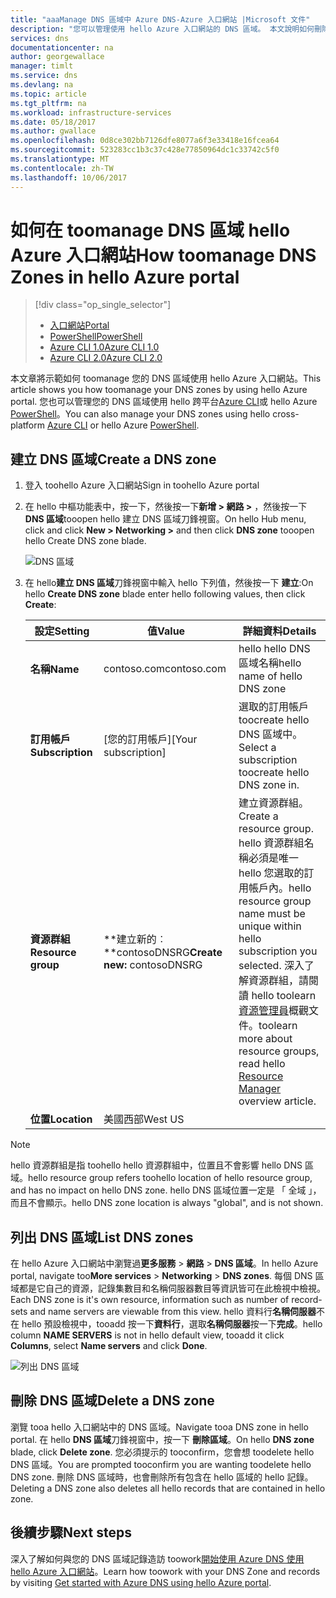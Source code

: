 ```yaml
---
title: "aaaManage DNS 區域中 Azure DNS-Azure 入口網站 |Microsoft 文件"
description: "您可以管理使用 hello Azure 入口網站的 DNS 區域。 本文說明如何刪除 tooupdate，，和 Azure DNS 上建立 DNS 區域"
services: dns
documentationcenter: na
author: georgewallace
manager: timlt
ms.service: dns
ms.devlang: na
ms.topic: article
ms.tgt_pltfrm: na
ms.workload: infrastructure-services
ms.date: 05/18/2017
ms.author: gwallace
ms.openlocfilehash: 0d8ce302bb7126dfe8077a6f3e33418e16fcea64
ms.sourcegitcommit: 523283cc1b3c37c428e77850964dc1c33742c5f0
ms.translationtype: MT
ms.contentlocale: zh-TW
ms.lasthandoff: 10/06/2017
---
```

# <a name="how-toomanage-dns-zones-in-hello-azure-portal"></a><span data-ttu-id="7c074-104">如何在 toomanage DNS 區域 hello Azure 入口網站</span><span class="sxs-lookup"><span data-stu-id="7c074-104">How toomanage DNS Zones in hello Azure portal</span></span>

> [!div class="op_single_selector"]
> * [<span data-ttu-id="7c074-105">入口網站</span><span class="sxs-lookup"><span data-stu-id="7c074-105">Portal</span></span>](dns-operations-dnszones-portal.md)
> * [<span data-ttu-id="7c074-106">PowerShell</span><span class="sxs-lookup"><span data-stu-id="7c074-106">PowerShell</span></span>](dns-operations-dnszones.md)
> * [<span data-ttu-id="7c074-107">Azure CLI 1.0</span><span class="sxs-lookup"><span data-stu-id="7c074-107">Azure CLI 1.0</span></span>](dns-operations-dnszones-cli-nodejs.md)
> * [<span data-ttu-id="7c074-108">Azure CLI 2.0</span><span class="sxs-lookup"><span data-stu-id="7c074-108">Azure CLI 2.0</span></span>](dns-operations-dnszones-cli.md)

<span data-ttu-id="7c074-109">本文章將示範如何 toomanage 您的 DNS 區域使用 hello Azure 入口網站。</span><span class="sxs-lookup"><span data-stu-id="7c074-109">This article shows you how toomanage your DNS zones by using hello Azure portal.</span></span> <span data-ttu-id="7c074-110">您也可以管理您的 DNS 區域使用 hello 跨平台[Azure CLI](dns-operations-dnszones-cli.md)或 hello Azure [PowerShell](dns-operations-dnszones.md)。</span><span class="sxs-lookup"><span data-stu-id="7c074-110">You can also manage your DNS zones using hello cross-platform [Azure CLI](dns-operations-dnszones-cli.md) or hello Azure [PowerShell](dns-operations-dnszones.md).</span></span>

## <a name="create-a-dns-zone"></a><span data-ttu-id="7c074-111">建立 DNS 區域</span><span class="sxs-lookup"><span data-stu-id="7c074-111">Create a DNS zone</span></span>

1. <span data-ttu-id="7c074-112">登入 toohello Azure 入口網站</span><span class="sxs-lookup"><span data-stu-id="7c074-112">Sign in toohello Azure portal</span></span>
2. <span data-ttu-id="7c074-113">在 hello 中樞功能表中，按一下，然後按一下**新增 > 網路 >** ，然後按一下 **DNS 區域**tooopen hello 建立 DNS 區域刀鋒視窗。</span><span class="sxs-lookup"><span data-stu-id="7c074-113">On hello Hub menu, click and click **New > Networking >** and then click **DNS zone** tooopen hello Create DNS zone blade.</span></span>

    ![DNS 區域](./media/dns-operations-dnszones-portal/openzone650.png)

4. <span data-ttu-id="7c074-115">在 hello**建立 DNS 區域**刀鋒視窗中輸入 hello 下列值，然後按一下 **建立**:</span><span class="sxs-lookup"><span data-stu-id="7c074-115">On hello **Create DNS zone** blade enter hello following values, then click **Create**:</span></span>


   | <span data-ttu-id="7c074-116">**設定**</span><span class="sxs-lookup"><span data-stu-id="7c074-116">**Setting**</span></span> | <span data-ttu-id="7c074-117">**值**</span><span class="sxs-lookup"><span data-stu-id="7c074-117">**Value**</span></span> | <span data-ttu-id="7c074-118">**詳細資料**</span><span class="sxs-lookup"><span data-stu-id="7c074-118">**Details**</span></span> |
   |---|---|---|
   |<span data-ttu-id="7c074-119">**名稱**</span><span class="sxs-lookup"><span data-stu-id="7c074-119">**Name**</span></span>|<span data-ttu-id="7c074-120">contoso.com</span><span class="sxs-lookup"><span data-stu-id="7c074-120">contoso.com</span></span>|<span data-ttu-id="7c074-121">hello hello DNS 區域名稱</span><span class="sxs-lookup"><span data-stu-id="7c074-121">hello name of hello DNS zone</span></span>|
   |<span data-ttu-id="7c074-122">**訂用帳戶**</span><span class="sxs-lookup"><span data-stu-id="7c074-122">**Subscription**</span></span>|<span data-ttu-id="7c074-123">[您的訂用帳戶]</span><span class="sxs-lookup"><span data-stu-id="7c074-123">[Your subscription]</span></span>|<span data-ttu-id="7c074-124">選取的訂用帳戶 toocreate hello DNS 區域中。</span><span class="sxs-lookup"><span data-stu-id="7c074-124">Select a subscription toocreate hello DNS zone in.</span></span>|
   |<span data-ttu-id="7c074-125">**資源群組**</span><span class="sxs-lookup"><span data-stu-id="7c074-125">**Resource group**</span></span>|<span data-ttu-id="7c074-126">**建立新的︰**contosoDNSRG</span><span class="sxs-lookup"><span data-stu-id="7c074-126">**Create new:** contosoDNSRG</span></span>|<span data-ttu-id="7c074-127">建立資源群組。</span><span class="sxs-lookup"><span data-stu-id="7c074-127">Create a resource group.</span></span> <span data-ttu-id="7c074-128">hello 資源群組名稱必須是唯一 hello 您選取的訂用帳戶內。</span><span class="sxs-lookup"><span data-stu-id="7c074-128">hello resource group name must be unique within hello subscription you selected.</span></span> <span data-ttu-id="7c074-129">深入了解資源群組，請閱讀 hello toolearn[資源管理員](../azure-resource-manager/resource-group-overview.md?toc=%2fazure%2fdns%2ftoc.json#resource-groups)概觀文件。</span><span class="sxs-lookup"><span data-stu-id="7c074-129">toolearn more about resource groups, read hello [Resource Manager](../azure-resource-manager/resource-group-overview.md?toc=%2fazure%2fdns%2ftoc.json#resource-groups) overview article.</span></span>|
   |<span data-ttu-id="7c074-130">**位置**</span><span class="sxs-lookup"><span data-stu-id="7c074-130">**Location**</span></span>|<span data-ttu-id="7c074-131">美國西部</span><span class="sxs-lookup"><span data-stu-id="7c074-131">West US</span></span>||

> [!NOTE]
> <span data-ttu-id="7c074-132">hello 資源群組是指 toohello hello 資源群組中，位置且不會影響 hello DNS 區域。</span><span class="sxs-lookup"><span data-stu-id="7c074-132">hello resource group refers toohello location of hello resource group, and has no impact on hello DNS zone.</span></span> <span data-ttu-id="7c074-133">hello DNS 區域位置一定是 「 全域 」，而且不會顯示。</span><span class="sxs-lookup"><span data-stu-id="7c074-133">hello DNS zone location is always "global", and is not shown.</span></span>

## <a name="list-dns-zones"></a><span data-ttu-id="7c074-134">列出 DNS 區域</span><span class="sxs-lookup"><span data-stu-id="7c074-134">List DNS zones</span></span>

<span data-ttu-id="7c074-135">在 hello Azure 入口網站中瀏覽過**更多服務** > **網路** > **DNS 區域**。</span><span class="sxs-lookup"><span data-stu-id="7c074-135">In hello Azure portal, navigate too**More services** > **Networking** > **DNS zones**.</span></span> <span data-ttu-id="7c074-136">每個 DNS 區域都是它自己的資源，記錄集數目和名稱伺服器數目等資訊皆可在此檢視中檢視。</span><span class="sxs-lookup"><span data-stu-id="7c074-136">Each DNS zone is it's own resource, information such as number of record-sets and name servers are viewable from this view.</span></span> <span data-ttu-id="7c074-137">hello 資料行**名稱伺服器**不在 hello 預設檢視中，tooadd 按一下**資料行**，選取**名稱伺服器**按一下**完成**。</span><span class="sxs-lookup"><span data-stu-id="7c074-137">hello column **NAME SERVERS** is not in hello default view, tooadd it click **Columns**, select **Name servers** and click **Done**.</span></span>

![列出 DNS 區域](./media/dns-operations-dnszones-portal/listzones.png)

## <a name="delete-a-dns-zone"></a><span data-ttu-id="7c074-139">刪除 DNS 區域</span><span class="sxs-lookup"><span data-stu-id="7c074-139">Delete a DNS zone</span></span>

<span data-ttu-id="7c074-140">瀏覽 tooa hello 入口網站中的 DNS 區域。</span><span class="sxs-lookup"><span data-stu-id="7c074-140">Navigate tooa DNS zone in hello portal.</span></span> <span data-ttu-id="7c074-141">在 hello **DNS 區域**刀鋒視窗中，按一下 **刪除區域**。</span><span class="sxs-lookup"><span data-stu-id="7c074-141">On hello **DNS zone** blade, click **Delete zone**.</span></span> <span data-ttu-id="7c074-142">您必須提示的 tooconfirm，您會想 toodelete hello DNS 區域。</span><span class="sxs-lookup"><span data-stu-id="7c074-142">You are prompted tooconfirm you are wanting toodelete hello DNS zone.</span></span> <span data-ttu-id="7c074-143">刪除 DNS 區域時，也會刪除所有包含在 hello 區域的 hello 記錄。</span><span class="sxs-lookup"><span data-stu-id="7c074-143">Deleting a DNS zone also deletes all hello records that are contained in hello zone.</span></span>

## <a name="next-steps"></a><span data-ttu-id="7c074-144">後續步驟</span><span class="sxs-lookup"><span data-stu-id="7c074-144">Next steps</span></span>

<span data-ttu-id="7c074-145">深入了解如何與您的 DNS 區域記錄造訪 toowork[開始使用 Azure DNS 使用 hello Azure 入口網站](dns-getstarted-portal.md)。</span><span class="sxs-lookup"><span data-stu-id="7c074-145">Learn how toowork with your DNS Zone and records by visiting [Get started with Azure DNS using hello Azure portal](dns-getstarted-portal.md).</span></span>
